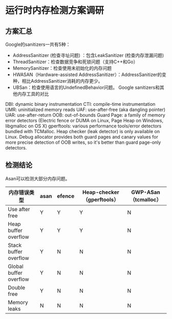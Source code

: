 # 运行时内存检测方案调研
## 方案汇总
Google的sanitizers一共有5种：
* AddressSanitizer (检查寻址问题) ：包含LeakSanitizer (检查内存泄漏问题)
* ThreadSanitizer：检查数据竞争和死锁问题（支持C++和Go）
* MemorySanitizer：检查使用未初始化的内存问题
* HWASAN（Hardware-assisted AddressSanitizer）：AddressSanitizer的变种，相比AddressSanitizer消耗的内存更少。
* UBSan：检查使用语言的UndefinedBehavior问题。
Google sanitizers和其他内存工具的对比


DBI: dynamic binary instrumentation
CTI: compile-time instrumentation
UMR: uninitialized memory reads
UAF: use-after-free (aka dangling pointer)
UAR: use-after-return
OOB: out-of-bounds
Guard Page: a family of memory error detectors (Electric fence or DUMA on Linux, Page Heap on Windows, libgmalloc on OS X)
gperftools: various performance tools/error detectors bundled with TCMalloc. Heap checker (leak detector) is only available on Linux. Debug allocator provides both guard pages and canary values for more precise detection of OOB writes, so it's better than guard page-only detectors.

## 检测结论

Asan可以检测大部分内存问题。

| 内存错误类型          | asan | efence | Heap-checker（gperftools） | GWP-ASan（tcmalloc） |
|----------------------|------|--------|----------------------------|----------------------|
| Use after free       | Y    | Y      | Y                          | N                    |
| Heap buffer overflow| Y    | Y      | Y                          | N                    |
| Stack buffer overflow| Y    | N      | N                          | N                    |
| Global buffer overflow| Y    | N      | N                          | N                    |
| Double free          | Y    | N      | N                          | N                    |
| Memory leaks         | N    | N      | N                          | N                    |
